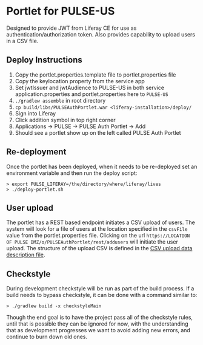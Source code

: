 # Portlet for PULSE-US

Designed to provide JWT from Liferay CE for use as authentication/authorization token. Also provides capability to upload users in a CSV file.

## Deploy Instructions

1. Copy the portlet.properties.template file to portlet.properties file
1. Copy the keylocation property from the service app
1. Set jwtIssuer and jwtAudience to PULSE-US in both service application.properties and portlet.properties here to `PULSE-US`
1. `./gradlew assemble` in root directory
1. `cp build/libs/PULSEAuthPortlet.war <liferay-installation>/deploy/`
1. Sign into Liferay
1. Click addition symbol in top right corner
1. Applications -> PULSE -> PULSE Auth Portlet -> Add
1. Should see a portlet show up on the left called PULSE Auth Portlet

## Re-deployment

Once the portlet has been deployed, when it needs to be re-deployed set an environment variable and then run the deploy script:

```
> export PULSE_LIFERAY=/the/directory/where/liferay/lives
> ./deploy-portlet.sh
```

## User upload

The portlet has a REST based endpoint initiates a CSV upload of users. The system will look for a file of users at the location specified in the `csvFile` value from the portlet.properties file. Clicking on the url `https://LOCATION OF PULSE DMZ/o/PULSEAuthPortlet/rest/addusers` will initiate the user upload. The structure of the upload CSV is defined in the [CSV upload data description file](./CSV_upload_data_description.xlsx).

## Checkstyle

During development checkstyle will be run as part of the build process. If a build needs to bypass checkstyle, it can be done with a command similar to:

```
> ./gradlew build -x checkstyleMain
```

Though the end goal is to have the project pass all of the checkstyle rules, until that is possible they can be ignored for now, with the understanding that as development progresses we want to avoid adding new errors, and continue to burn down old ones.

